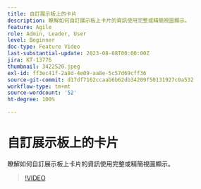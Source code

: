 ```yaml
---
title: 自訂展示板上的卡片
description: 瞭解如何自訂展示板上卡片的資訊使用完整或精簡視圖顯示。
feature: Agile
role: Admin, Leader, User
level: Beginner
doc-type: Feature Video
last-substantial-update: 2023-08-08T00:00:00Z
jira: KT-13776
thumbnail: 3422520.jpeg
exl-id: ff3ec41f-2a8d-4e09-aa8e-5c57d69cff36
source-git-commit: d17df7162ccaab6b62db34209f50131927c0a532
workflow-type: tm+mt
source-wordcount: '52'
ht-degree: 100%

---
```


# 自訂展示板上的卡片

瞭解如何自訂展示板上卡片的資訊使用完整或精簡視圖顯示。

>[!VIDEO](https://video.tv.adobe.com/v/3422520/?quality=12&learn=on&enablevpops)
